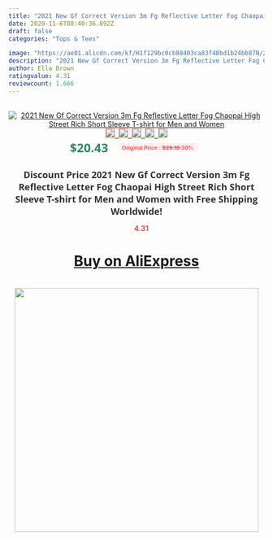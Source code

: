 ```yaml
---
title: "2021 New Gf Correct Version 3m Fg Reflective Letter Fog Chaopai High Street Rich Short Sleeve T-shirt for Men and Women"
date: 2020-11-6T08:40:36.892Z
draft: false
categories: "Tops & Tees"

image: "https://ae01.alicdn.com/kf/H1f129bc0cb88403ca83f48bd1b24bb87N/2021-New-Gf-Correct-Version-3m-Fg-Reflective-Letter-Fog-Chaopai-High-Street-Rich-Short-Sleeve.jpg"
description: "2021 New Gf Correct Version 3m Fg Reflective Letter Fog Chaopai High Street Rich Short Sleeve T-shirt for Men and Women"
author: Ella Brown
ratingvalue: 4.31
reviewcount: 1.666
---
```

<br>
<div style="text-align: center;">
<a href="https://s.click.aliexpress.com/e/_AeKBE9" target="_blank" rel="nofollow noopener noreferrer"><img alt="2021 New Gf Correct Version 3m Fg Reflective Letter Fog Chaopai High Street Rich Short Sleeve T-shirt for Men and Women" class="magnifier-image" src="https://ae01.alicdn.com/kf/H1f129bc0cb88403ca83f48bd1b24bb87N/2021-New-Gf-Correct-Version-3m-Fg-Reflective-Letter-Fog-Chaopai-High-Street-Rich-Short-Sleeve.jpg_640x640.jpg">
<br>
<img style="border:1px solid salmon" src="https://ae01.alicdn.com/kf/H1f129bc0cb88403ca83f48bd1b24bb87N/2021-New-Gf-Correct-Version-3m-Fg-Reflective-Letter-Fog-Chaopai-High-Street-Rich-Short-Sleeve.jpg_120x120.jpg">&nbsp;&nbsp;<img style="border:1px solid salmon" src="https://ae01.alicdn.com/kf/H4758ba9e6437456f8c806417f5ebdb4dL/2021-New-Gf-Correct-Version-3m-Fg-Reflective-Letter-Fog-Chaopai-High-Street-Rich-Short-Sleeve.jpg_120x120.jpg">&nbsp;&nbsp;<img style="border:1px solid salmon" src="https://ae01.alicdn.com/kf/He3fc0aa80e84473fbcbac6bf280e27f7j/2021-New-Gf-Correct-Version-3m-Fg-Reflective-Letter-Fog-Chaopai-High-Street-Rich-Short-Sleeve.jpg_120x120.jpg">&nbsp;&nbsp;<img style="border:1px solid salmon" src="https://ae01.alicdn.com/kf/H5675a35cb7014c60b7781633b0d1fad5w/2021-New-Gf-Correct-Version-3m-Fg-Reflective-Letter-Fog-Chaopai-High-Street-Rich-Short-Sleeve.jpg_120x120.jpg">&nbsp;&nbsp;<img style="border:1px solid salmon" src="https://ae01.alicdn.com/kf/H9191faad30224beeb22a76f88d1b6bf3p/2021-New-Gf-Correct-Version-3m-Fg-Reflective-Letter-Fog-Chaopai-High-Street-Rich-Short-Sleeve.jpg_120x120.jpg"></a></div><br0>
<div style="text-align: center;"><span style="background-color: white; border: 0px; box-sizing: border-box; color: seagreen; display: inline-block; font-family: &quot;open sans&quot; , &quot;arial&quot; , &quot;helvetica&quot; , sans-serif , &quot;heiti&quot;; font-size: 24px; font-stretch: inherit; font-weight: 700; line-height: inherit; margin: 0px 10px 0px 0px; padding: 0px; vertical-align: middle;">$20.43 </span>
<span style="background: rgb(255 , 241 , 241); border-radius: 3px; border: 0px; box-sizing: border-box; color: #ff4747; display: inline-block; font-family: inherit; font-size: 12px; font-stretch: inherit; font-style: inherit; font-variant: inherit; font-weight: 600; line-height: inherit; margin: 0px; padding: 2px 5px; transform: scale(0.9); vertical-align: middle;">Original Price : <b style="text-decoration: line-through;">$29.18 </b> 30%&nbsp;&nbsp;</span></div>
<h1 style="color: #333333; display: inline-block; font-family: &quot;open sans&quot; , &quot;arial&quot; , &quot;helvetica&quot; , sans-serif , &quot;heiti&quot;; font-size: 18px; font-stretch: inherit; font-weight: 700; text-align: center;">Discount Price 2021 New Gf Correct Version 3m Fg Reflective Letter Fog Chaopai High Street Rich Short Sleeve T-shirt for Men and Women with Free Shipping Worldwide!</h1>
<div style="color: #ff4747; text-align: center;">
<img src="https://4.bp.blogspot.com/-M0ZcTcb-5uY/XleCXlxnR4I/AAAAAAAAAEc/OrjgMkXV1oMQFaCRZj5HQwOCBcu3w1FegCPcBGAYYCw/s1600/star.png" style="height: 15px;">&nbsp;<b>4.31</b></div>
<div class="button_cont" align="center"><a class="buynow_a" href="https://s.click.aliexpress.com/e/_AeKBE9" target="_blank" rel="nofollow noopener noreferrer"><H1>Buy on AliExpress</H1></a></div><br>
<div class="separator" style="clear: both; text-align: center;">
<img src="https://lh3.googleusercontent.com/-pTy5HemUv9M/XlePHvY0dAI/AAAAAAAAAE4/0nX5iRUoIWY8eMW9Dpxeirr157OZliDIgCLcBGAsYHQ/s1600/badge.gif" width="480">
</div>
